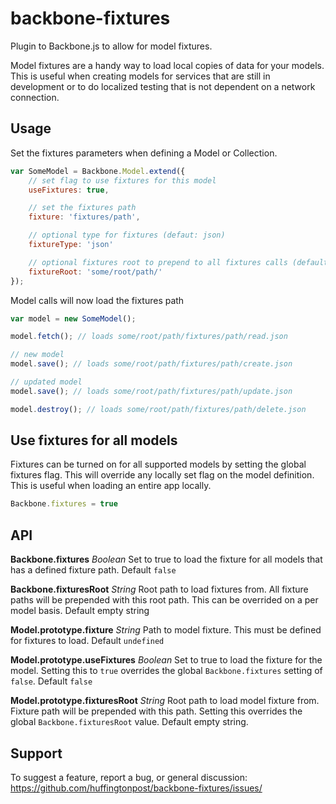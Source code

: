 # backbone-fixtures
Plugin to Backbone.js to allow for model fixtures.

Model fixtures are a handy way to load local copies of data for your models. This is useful when creating models for services that are still in development or to do localized testing that is not dependent on a network connection.

## Usage
Set the fixtures parameters when defining a Model or Collection. 

```javascript
var SomeModel = Backbone.Model.extend({
	// set flag to use fixtures for this model
	useFixtures: true,

	// set the fixtures path
	fixture: 'fixtures/path',

	// optional type for fixtures (defaut: json)
	fixtureType: 'json'

	// optional fixtures root to prepend to all fixtures calls (default: empty)
	fixtureRoot: 'some/root/path/'
});
```

Model calls will now load the fixtures path

```javascript
var model = new SomeModel();

model.fetch(); // loads some/root/path/fixtures/path/read.json

// new model
model.save(); // loads some/root/path/fixtures/path/create.json

// updated model
model.save(); // loads some/root/path/fixtures/path/update.json

model.destroy(); // loads some/root/path/fixtures/path/delete.json
```

## Use fixtures for all models
Fixtures can be turned on for all supported models by setting the global fixtures flag. This will override any locally set flag on the model definition. This is useful when loading an entire app locally.

```javascript
Backbone.fixtures = true
```

## API

**Backbone.fixtures** _Boolean_ Set to true to load the fixture for all models that has a defined fixture path. Default `false`

**Backbone.fixturesRoot** _String_ Root path to load fixtures from. All fixture paths will be prepended with this root path. This can be overrided on a per model basis. Default empty string

**Model.prototype.fixture** _String_ Path to model fixture. This must be defined for fixtures to load. Default `undefined`

**Model.prototype.useFixtures** _Boolean_ Set to true to load the fixture for the model. Setting this to `true` overrides the global `Backbone.fixtures` setting of `false`. Default `false`

**Model.prototype.fixturesRoot** _String_ Root path to load model fixture from. Fixture path will be prepended with this path. Setting this overrides the global `Backbone.fixturesRoot` value. Default empty string.

## Support

To suggest a feature, report a bug, or general discussion: https://github.com/huffingtonpost/backbone-fixtures/issues/

